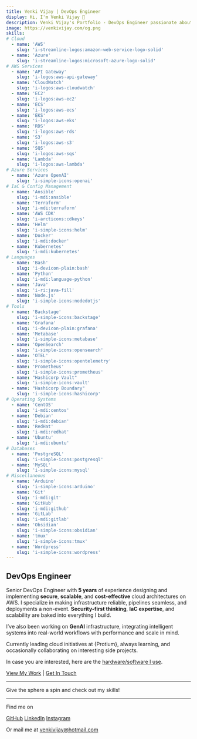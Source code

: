 ```yaml
---
title: Venki Vijay | DevOps Engineer
display: Hi, I'm Venki Vijay 👋
description: Venki Vijay's Portfolio - DevOps Engineer passionate about building innovative solutions
image: https://venkivijay.com/og.png
skills:
# Cloud
  - name: 'AWS'
    slug: 'i-streamline-logos:amazon-web-service-logo-solid'
  - name: 'Azure'
    slug: 'i-streamline-logos:microsoft-azure-logo-solid'
# AWS Services
  - name: 'API Gateway'
    slug: 'i-logos:aws-api-gateway'
  - name: 'CloudWatch'
    slug: 'i-logos:aws-cloudwatch'
  - name: 'EC2'
    slug: 'i-logos:aws-ec2'
  - name: 'ECS'
    slug: 'i-logos:aws-ecs'
  - name: 'EKS'
    slug: 'i-logos:aws-eks'
  - name: 'RDS'
    slug: 'i-logos:aws-rds'
  - name: 'S3'
    slug: 'i-logos:aws-s3'
  - name: 'SQS'
    slug: 'i-logos:aws-sqs'
  - name: 'Lambda'
    slug: 'i-logos:aws-lambda'
# Azure Services
  - name: 'Azure OpenAI'
    slug: 'i-simple-icons:openai'
# IaC & Config Management
  - name: 'Ansible'
    slug: 'i-mdi:ansible'
  - name: 'Terraform'
    slug: 'i-mdi:terraform'
  - name: 'AWS CDK'
    slug: 'i-arcticons:cdkeys'
  - name: 'Helm'
    slug: 'i-simple-icons:helm'
  - name: 'Docker'
    slug: 'i-mdi:docker'
  - name: 'Kubernetes'
    slug: 'i-mdi:kubernetes'
# Languages
  - name: 'Bash'
    slug: 'i-devicon-plain:bash'
  - name: 'Python'
    slug: 'i-mdi:language-python'
  - name: 'Java'
    slug: 'i-ri:java-fill'
  - name: 'Node.js'
    slug: 'i-simple-icons:nodedotjs'
# Tools
  - name: 'Backstage'
    slug: 'i-simple-icons:backstage'
  - name: 'Grafana'
    slug: 'i-devicon-plain:grafana'
  - name: 'Metabase'
    slug: 'i-simple-icons:metabase'
  - name: 'OpenSearch'
    slug: 'i-simple-icons:opensearch'
  - name: 'OTEL'
    slug: 'i-simple-icons:opentelemetry'
  - name: 'Prometheus'
    slug: 'i-simple-icons:prometheus'
  - name: "Hashicorp Vault"
    slug: 'i-simple-icons:vault'
  - name: "Hashicorp Boundary"
    slug: 'i-simple-icons:hashicorp'
# Operating Systems
  - name: 'CentOS'
    slug: 'i-mdi:centos'
  - name: 'Debian'
    slug: 'i-mdi:debian'
  - name: 'RedHat'
    slug: 'i-mdi:redhat'
  - name: 'Ubuntu'
    slug: 'i-mdi:ubuntu'
# Databases
  - name: 'PostgreSQL'
    slug: 'i-simple-icons:postgresql'
  - name: 'MySQL'
    slug: 'i-simple-icons:mysql'
# Miscellaneous
  - name: 'Arduino'
    slug: 'i-simple-icons:arduino'
  - name: 'Git'
    slug: 'i-mdi:git'
  - name: 'GitHub'
    slug: 'i-mdi:github'
  - name: 'GitLab'
    slug: 'i-mdi:gitlab'
  - name: 'Obsidian'
    slug: 'i-simple-icons:obsidian'
  - name: 'tmux'
    slug: 'i-simple-icons:tmux'
  - name: 'Wordpress'
    slug: 'i-simple-icons:wordpress'
---
```


## DevOps Engineer

Senior DevOps Engineer with **5 years** of experience designing and implementing **secure**, **scalable**, and **cost-effective** cloud architectures on AWS.
I specialize in making infrastructure reliable, pipelines seamless, and deployments a non-event. **Security-first thinking**, **IaC expertise**, and scalability are baked into everything I build.

I’ve also been working on **GenAI** infrastructure, integrating intelligent systems into real-world workflows with performance and scale in mind.

Currently leading cloud initiatives at {Protium}, always learning, and occasionally collaborating on interesting side projects.

In case you are interested, here are the [hardware/software I use](/use).

[View My Work](/projects) | [Get In Touch](/chat)

---

Give the sphere a spin and check out my skills!

<SkillCloud :skills="frontmatter.skills" />

---

Find me on

<p flex="~ gap-2 wrap" class="mt--2!">
  <a href="https://github.com/venkivijay" target="_blank"><span op75 i-simple-icons-github /> GitHub</a>
  <a href="https://linkedin.com/in/venkivijay" target="_blank"><span op75 i-simple-icons-linkedin /> LinkedIn</a>
  <a href="https://www.instagram.com/venki.vj" target="_blank"><span op75 i-simple-icons-instagram /> Instagram</a>
</p>

Or mail me at <span font-mono>venkivijay@hotmail.com</span>
